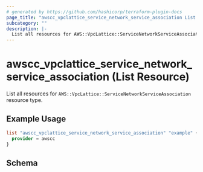 ```yaml
---
# generated by https://github.com/hashicorp/terraform-plugin-docs
page_title: "awscc_vpclattice_service_network_service_association List Resource - terraform-provider-awscc"
subcategory: ""
description: |-
  List all resources for AWS::VpcLattice::ServiceNetworkServiceAssociation resource type.
---
```


# awscc_vpclattice_service_network_service_association (List Resource)

List all resources for `AWS::VpcLattice::ServiceNetworkServiceAssociation` resource type.

## Example Usage

```terraform
list "awscc_vpclattice_service_network_service_association" "example" {
  provider = awscc
}
```

<!-- schema generated by tfplugindocs -->
## Schema
